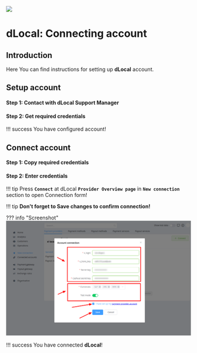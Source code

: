 <img src="https://static.openfintech.io/payment_providers/dlocal/logo.png?w=400" width="400px">

# dLocal: Connecting account

## Introduction

Here You can find  instructions for setting up **dLocal**  account.

## Setup account

#### Step 1: Contact with dLocal Support Manager



#### Step 2: Get required credentials

!!! success
    You have configured account!




## Connect account

#### Step 1: Copy required credentials


#### Step 2: Enter credentials



!!! tip
    Press **```Connect```** at dLocal **```Provider Overview page```** in **```New connection```** section to open Connection form!


!!! tip
    **Don't forget to Save changes to confirm connection!**

??? info "Screenshot"
    [![Connect](images/dLocal-step_connect.png)](images/dLocal-step_connect.png)


!!! success
    You have connected **dLocal**!